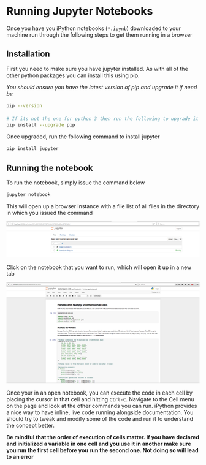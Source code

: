 # Running Jupyter Notebooks

Once you have you iPython notebooks (`*.ipynb`) downloaded to your machine
run through the following steps to get them running in a browser

## Installation
First you need to make sure you have jupyter installed. As with all of the
other python packages you can install this using pip.

*You should ensure you have the latest version of pip and upgrade it if
need be*

```bash
pip --version

# If its not the one for python 3 then run the following to upgrade it
pip install --upgrade pip
```


Once upgraded, run the following command to install jupyter
```bash
pip install jupyter
```

## Running the notebook
To run the notebook, simply issue the command below

```bash
jupyter notebook
```

This will open up a browser instance with a file list of all files in the
directory in which you issued the command

![iPython file list](./ipythonfilelist.png)

Click on the notebook that you want to run, which will open it up in a
new tab

![iPython open notebook](./ipythonopennotebook.png)

Once your in an open notebook, you can execute the code in each cell
by placing the cursor in that cell and hitting `Ctrl-C`. Navigate to the
Cell menu on the page and look at the other commands you can run. iPython
provides a nice way to have inline, live code running alongside
documentation. You should try to tweak and modify some of the code and
run it to understand the concept better.

**Be mindful that the order of execution of cells matter. If you have
declared and initialized a variable in one cell and you use it in another
make sure you run the first cell before you run the second one. Not doing
so will lead to an error**


